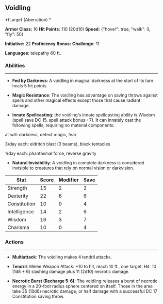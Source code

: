 ## Voidling
*(Large) (Aberration) *

**Armor Class:** 16
**Hit Points:** 110 (20d10)
**Speed:** {"hover": true, "walk": 0, "fly": 50}

**Initiative:** 22
**Proficiency Bonus:**
**Challenge:** 11

**Languages:** telepathy 60 ft.

### Abilities
 --- 
- **Fed by Darkness**: A voidling in magical darkness at the start of its turn heals 5 hit points.

- **Magic Resistance**: The voidling has advantage on saving throws against spells and other magical effects except those that cause radiant damage.

- **Innate Spellcasting**: the voidling's innate spellcasting ability is Wisdom (spell save DC 15, spell attack bonus +7). It can innately cast the following spells, requiring no material components:

at will: darkness, detect magic, fear

3/day each: eldritch blast (3 beams), black tentacles

1/day each: phantasmal force, reverse gravity

- **Natural Invisibility**: A voidling in complete darkness is considered invisible to creatures that rely on normal vision or darkvision.



| Stat | Score | Modifier | Save |
| ---- | ---- | ---- | ---- |
| Strength | 15 | 2 | 2 |
| Dexterity | 22 | 6 | 6 |
| Constitution | 10 | 0 | 4 |
| Intelligence | 14 | 2 | 6 |
| Wisdom | 16 | 3 | 7 |
| Charisma | 10 | 0 | 4 |

### Actions
 --- 
- **Multiattack**: The voidling makes 4 tendril attacks.

- **Tendril**: Melee Weapon Attack: +10 to hit, reach 10 ft., one target. Hit: 10 (1d8 + 6) slashing damage plus 11 (2d10) necrotic damage.

- **Necrotic Burst (Recharge 5-6)**: The voidling releases a burst of necrotic energy in a 20-foot radius sphere centered on itself. Those in the area take 35 (10d6) necrotic damage, or half damage with a successful DC 17 Constitution saving throw.

